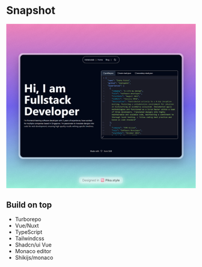 # Snapshot

![Personal Web](docs/ss-page.png)

## Build on top

- Turborepo
- Vue/Nuxt
- TypeScript
- Tailwindcss
- Shadcn/ui Vue
- Monaco editor
- Shikijs/monaco

